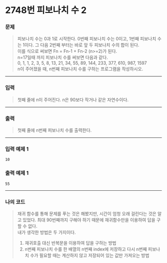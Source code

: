 # 2748번 피보나치 수 2

### 문제  
> 피보나치 수는 0과 1로 시작한다. 0번째 피보나치 수는 0이고, 1번째 피보나치 수는 1이다. 그 다음 2번째 부터는 바로 앞 두 피보나치 수의 합이 된다.  
이를 식으로 써보면 Fn = Fn-1 + Fn-2 (n>=2)가 된다.  
n=17일때 까지 피보나치 수를 써보면 다음과 같다.  
0, 1, 1, 2, 3, 5, 8, 13, 21, 34, 55, 89, 144, 233, 377, 610, 987, 1597  
n이 주어졌을 때, n번째 피보나치 수를 구하는 프로그램을 작성하시오.  
---  

### 입력  
> 첫째 줄에 n이 주어진다. n은 90보다 작거나 같은 자연수이다.  
---  

### 출력  
> 첫째 줄에 n번째 피보나치 수를 출력한다.  
---  

### 입력 예제 1  
```
10
```  
### 출력 예제 1  
```
55
```  
---  

### 나의 코드  
> 재귀 함수를 통해 문제를 푸는 것은 해봤지만, 시간이 엄청 오래 걸린다는 것은 알고 있었다. 최대 90번째까지 구해야 하기 때문에 재귀함수만을 이용하여 답을 구할 수 없다.  
내가 생각한 방법은 두 가지이다.  
>1. 재귀호출 대신 반복문을 이용하여 답을 구하는 방법  
>2. n번째 피보나치 수를 한 배열의 n번째 index에 저장하고 다시 n번째 피보나치 수가 필요할 때는 계산하지 않고 저장되어 있는 값만 가져오는 방법  
 